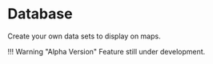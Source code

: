 # Database
Create your own data sets to display on maps.

!!! Warning "Alpha Version"
    Feature still under development.
<!--stackedit_data:
eyJoaXN0b3J5IjpbLTIyNTIwNTE1MSwyMDI0NDkxNTU0XX0=
-->